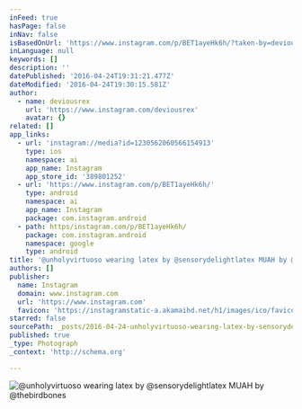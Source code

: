 ```yaml
---
inFeed: true
hasPage: false
inNav: false
isBasedOnUrl: 'https://www.instagram.com/p/BET1ayeHk6h/?taken-by=deviousrex&hl=en'
inLanguage: null
keywords: []
description: ''
datePublished: '2016-04-24T19:31:21.477Z'
dateModified: '2016-04-24T19:30:15.581Z'
author:
  - name: deviousrex
    url: 'https://www.instagram.com/deviousrex'
    avatar: {}
related: []
app_links:
  - url: 'instagram://media?id=1230562060566154913'
    type: ios
    namespace: ai
    app_name: Instagram
    app_store_id: '389801252'
  - url: 'https://www.instagram.com/p/BET1ayeHk6h/'
    type: android
    namespace: ai
    app_name: Instagram
    package: com.instagram.android
  - path: https/instagram.com/p/BET1ayeHk6h/
    package: com.instagram.android
    namespace: google
    type: android
title: '@unholyvirtuoso wearing latex by @sensorydelightlatex MUAH by @thebirdbones'
authors: []
publisher:
  name: Instagram
  domain: www.instagram.com
  url: 'https://www.instagram.com'
  favicon: 'https://instagramstatic-a.akamaihd.net/h1/images/ico/favicon.ico/7cdab0872b15.ico'
starred: false
sourcePath: _posts/2016-04-24-unholyvirtuoso-wearing-latex-by-sensorydelightlatex-muah-b.md
published: true
_type: Photograph
_context: 'http://schema.org'

---
```

![@unholyvirtuoso wearing latex by @sensorydelightlatex MUAH by @thebirdbones](https://scontent.cdninstagram.com/t51.2885-15/sh0.08/e35/p640x640/11260752_1696965910553040_1653725290_n.jpg?ig_cache_key=MTIzMDU2MjA2MDU2NjE1NDkxMw%3D%3D.2)